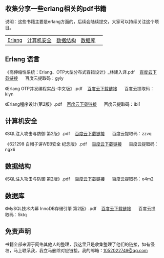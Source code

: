 ## 收集分享一些erlang相关的pdf书籍

说明：这些书籍主要是erlang方面的，后续会陆续提交，大家可以持续关注这个项目。

|   |    |    |    |     |
| ------------ | ------------ | ------------ | ------------ | ------------ |
|[Erlang](https://github.com/jasonzhu777/erlangpdf#Erlang-语言)  | [计算机安全](https://github.com/jasonzhu777/erlangpdf#计算机安全)| [数据结构](https://github.com/jasonzhu777/erlangpdf#数据结构)|[数据库](https://github.com/jasonzhu777/erlangpdf#数据库) |

## Erlang 语言

《高伸缩性系统：Erlang、OTP大型分布式容错设计》_林建入译.pdf&nbsp;&nbsp;&nbsp;&nbsp;[百度云下载链接](https://pan.baidu.com/s/1Utx22Sj-d0Xje3CU9w-ZYw)&nbsp;&nbsp;&nbsp;&nbsp;&nbsp;&nbsp;百度云提取码：gyly

《Erlang OTP并发编程实战-中文版》.pdf&nbsp;&nbsp;&nbsp;&nbsp;[百度云下载链接](https://pan.baidu.com/s/1OVc7anDdJdCHYggEU5Bwkg)&nbsp;&nbsp;&nbsp;&nbsp;&nbsp;&nbsp;百度云提取码：kiyn

《Erlang程序设计(第2版》.pdf&nbsp;&nbsp;&nbsp;&nbsp;[百度云下载链接](https://pan.baidu.com/s/1QCVl7du11ksM_94W22yunQ)&nbsp;&nbsp;&nbsp;&nbsp;&nbsp;&nbsp;百度云提取码：ibi1

## 计算机安全
《SQL注入攻击与防御 第2版》.pdf&nbsp;&nbsp;&nbsp;&nbsp;[百度云下载链接](https://pan.baidu.com/s/1A0bMtphGJweCw4JDC-kpLQ)&nbsp;&nbsp;&nbsp;&nbsp;&nbsp;&nbsp;百度云提取码：zzvq

《621298 白帽子讲WEB安全 纪念版》.pdf&nbsp;&nbsp;&nbsp;&nbsp;[百度云下载链接](https://pan.baidu.com/s/1eC93ObOj7SYDDNrZjEjQtg)&nbsp;&nbsp;&nbsp;&nbsp;&nbsp;&nbsp;百度云提取码：ngx6

## 数据结构
《SQL注入攻击与防御 第2版》.pdf&nbsp;&nbsp;&nbsp;&nbsp;[百度云下载链接](https://pan.baidu.com/s/1BWoH1MwU_uHc71GHIRU32A)&nbsp;&nbsp;&nbsp;&nbsp;&nbsp;&nbsp;百度云提取码：o4m2

## 数据库
《MySQL技术内幕 InnoDB存储引擎 第2版》.pdf&nbsp;&nbsp;&nbsp;&nbsp;[百度云下载链接](https://pan.baidu.com/s/1HjQPhQcAJ4rBO_Gp0W9qsg)&nbsp;&nbsp;&nbsp;&nbsp;&nbsp;&nbsp;百度云提取码：5ktq

## 免责声明

书籍全部来源于网络其他人的整理，我这里只是收集整理了他们的链接，如有侵权，马上联系我，我立马删除对应链接。我的邮箱：1052022749@qq.com
